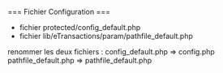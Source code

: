 === Fichier Configuration ===

* fichier protected/config_default.php 
* fichier lib/eTransactions/param/pathfile_default.php

renommer les deux fichiers :
config_default.php => config.php 
pathfile_default.php => pathfile_default.php
